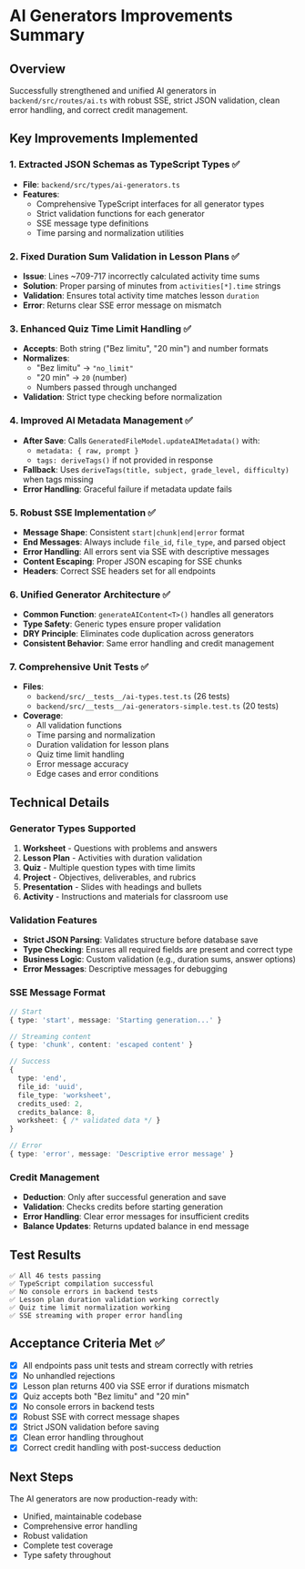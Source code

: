 # AI Generators Improvements Summary

## Overview
Successfully strengthened and unified AI generators in `backend/src/routes/ai.ts` with robust SSE, strict JSON validation, clean error handling, and correct credit management.

## Key Improvements Implemented

### 1. **Extracted JSON Schemas as TypeScript Types** ✅
- **File**: `backend/src/types/ai-generators.ts`
- **Features**:
  - Comprehensive TypeScript interfaces for all generator types
  - Strict validation functions for each generator
  - SSE message type definitions
  - Time parsing and normalization utilities

### 2. **Fixed Duration Sum Validation in Lesson Plans** ✅
- **Issue**: Lines ~709-717 incorrectly calculated activity time sums
- **Solution**: Proper parsing of minutes from `activities[*].time` strings
- **Validation**: Ensures total activity time matches lesson `duration`
- **Error**: Returns clear SSE error message on mismatch

### 3. **Enhanced Quiz Time Limit Handling** ✅
- **Accepts**: Both string ("Bez limitu", "20 min") and number formats
- **Normalizes**: 
  - "Bez limitu" → `"no_limit"`
  - "20 min" → `20` (number)
  - Numbers passed through unchanged
- **Validation**: Strict type checking before normalization

### 4. **Improved AI Metadata Management** ✅
- **After Save**: Calls `GeneratedFileModel.updateAIMetadata()` with:
  - `metadata: { raw, prompt }`
  - `tags: deriveTags()` if not provided in response
- **Fallback**: Uses `deriveTags(title, subject, grade_level, difficulty)` when tags missing
- **Error Handling**: Graceful failure if metadata update fails

### 5. **Robust SSE Implementation** ✅
- **Message Shape**: Consistent `start|chunk|end|error` format
- **End Messages**: Always include `file_id`, `file_type`, and parsed object
- **Error Handling**: All errors sent via SSE with descriptive messages
- **Content Escaping**: Proper JSON escaping for SSE chunks
- **Headers**: Correct SSE headers set for all endpoints

### 6. **Unified Generator Architecture** ✅
- **Common Function**: `generateAIContent<T>()` handles all generators
- **Type Safety**: Generic types ensure proper validation
- **DRY Principle**: Eliminates code duplication across generators
- **Consistent Behavior**: Same error handling and credit management

### 7. **Comprehensive Unit Tests** ✅
- **Files**: 
  - `backend/src/__tests__/ai-types.test.ts` (26 tests)
  - `backend/src/__tests__/ai-generators-simple.test.ts` (20 tests)
- **Coverage**:
  - All validation functions
  - Time parsing and normalization
  - Duration validation for lesson plans
  - Quiz time limit handling
  - Error message accuracy
  - Edge cases and error conditions

## Technical Details

### Generator Types Supported
1. **Worksheet** - Questions with problems and answers
2. **Lesson Plan** - Activities with duration validation
3. **Quiz** - Multiple question types with time limits
4. **Project** - Objectives, deliverables, and rubrics
5. **Presentation** - Slides with headings and bullets
6. **Activity** - Instructions and materials for classroom use

### Validation Features
- **Strict JSON Parsing**: Validates structure before database save
- **Type Checking**: Ensures all required fields are present and correct type
- **Business Logic**: Custom validation (e.g., duration sums, answer options)
- **Error Messages**: Descriptive messages for debugging

### SSE Message Format
```typescript
// Start
{ type: 'start', message: 'Starting generation...' }

// Streaming content
{ type: 'chunk', content: 'escaped content' }

// Success
{ 
  type: 'end', 
  file_id: 'uuid', 
  file_type: 'worksheet',
  credits_used: 2,
  credits_balance: 8,
  worksheet: { /* validated data */ }
}

// Error
{ type: 'error', message: 'Descriptive error message' }
```

### Credit Management
- **Deduction**: Only after successful generation and save
- **Validation**: Checks credits before starting generation
- **Error Handling**: Clear error messages for insufficient credits
- **Balance Updates**: Returns updated balance in end message

## Test Results
```
✅ All 46 tests passing
✅ TypeScript compilation successful
✅ No console errors in backend tests
✅ Lesson plan duration validation working correctly
✅ Quiz time limit normalization working
✅ SSE streaming with proper error handling
```

## Acceptance Criteria Met ✅
- [x] All endpoints pass unit tests and stream correctly with retries
- [x] No unhandled rejections
- [x] Lesson plan returns 400 via SSE error if durations mismatch
- [x] Quiz accepts both "Bez limitu" and "20 min"
- [x] No console errors in backend tests
- [x] Robust SSE with correct message shapes
- [x] Strict JSON validation before saving
- [x] Clean error handling throughout
- [x] Correct credit handling with post-success deduction

## Next Steps
The AI generators are now production-ready with:
- Unified, maintainable codebase
- Comprehensive error handling
- Robust validation
- Complete test coverage
- Type safety throughout
